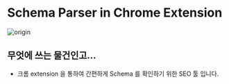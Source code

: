 # Schema Parser in Chrome Extension


![origin](https://github.com/user-attachments/assets/e867085e-bd93-4b6c-9d93-fb429e81f10c)



## 무엇에 쓰는 물건인고...

- 크롬 extension 을 통하여 간편하게 Schema 를 확인하기 위한 SEO 툴 입니다.
